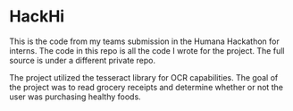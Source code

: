 # HackHi

This is the code from my teams submission in the Humana Hackathon for interns. The code in this repo is all the code I wrote for the project. The full source is under a different private repo.

The project utilized the tesseract library for OCR capabilities. The goal of the project was to read grocery receipts and determine whether or not the user was purchasing healthy foods.
